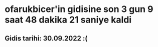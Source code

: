 # ofarukbicer'in gidisine son 3 gun 9 saat 48 dakika 21 saniye kaldi

## Gidis tarihi: 30.09.2022 :(